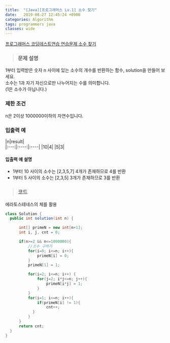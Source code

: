 ```yaml
---
title:  "[Java][프로그래머스 Lv.1] 소수 찾기"
date:   2019-08-27 12:45:24 +0900
categories: Algorithm
tags: programmers java
classes: wide
---
```


[프로그래머스 코딩테스트연습 연습문제 소수 찾기](https://programmers.co.kr/learn/courses/30/lessons/12921)

> ### 문제 설명

1부터 입력받은 숫자 n 사이에 있는 소수의 개수를 반환하는 함수, solution을 만들어 보세요.  
소수는 1과 자기 자신으로만 나누어지는 수를 의미합니다.  
(1은 소수가 아닙니다.)

### 제한 조건  
n은 2이상 1000000이하의 자연수입니다.  

### 입출력 예  

|n|result|  
|:---:|:----:|:----|
|10|4|
|5|3|

#### 입출력 예 설명  

- 1부터 10 사이의 소수는 [2,3,5,7] 4개가 존재하므로 4를 반환  
- 1부터 5 사이의 소수는 [2,3,5] 3개가 존재하므로 3를 반환  


> ### 코드  

에라토스테네스의 체를 활용


```java
class Solution {
  public int solution(int n) {

      int[] primeN = new int[n+1];
      int i, j, cnt = 0;

      if(n>=2 && n<=1000000){
          //소수 구하기
          for(i=0; i<=n; i++){
              primeN[i] = 0;
          }
          primeN[1] = 1;

          for(i=2; i<=n; i++) {
              for(j=2; i*j<=n; j++){
                  primeN[i*j] = 1;
              }
          }
          for(i=1; i<=n; i++){
              if(primeN[i] != 1){
                  cnt++;
            }
          }
      }
      return cnt;
  }
}
```
